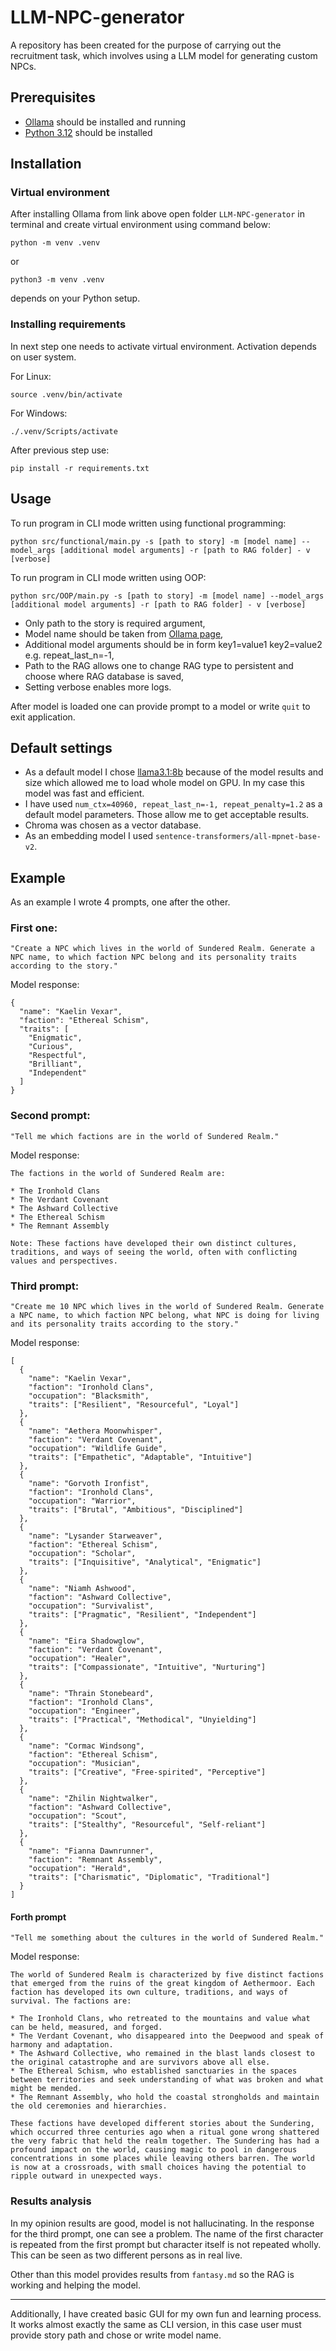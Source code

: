 # LLM-NPC-generator
A repository has been created for the purpose of carrying out the recruitment task, which involves using a LLM model for generating custom NPCs.

## Prerequisites

- [Ollama](https://ollama.com/download) should be installed and running
- [Python 3.12](https://www.python.org/downloads) should be installed

## Installation
### Virtual environment
After installing Ollama from link above open folder `LLM-NPC-generator` in terminal and create virtual environment using
command below:
```shell
python -m venv .venv
```
or 
```shell
python3 -m venv .venv
```
depends on your Python setup.

### Installing requirements

In next step one needs to activate virtual environment. Activation depends on user system.

For Linux:
```shell
source .venv/bin/activate
```
For Windows:
```shell
./.venv/Scripts/activate
```

After previous step use:
```shell
pip install -r requirements.txt
```

## Usage
To run program in CLI mode written using functional programming:
```shell
python src/functional/main.py -s [path to story] -m [model name] --model_args [additional model arguments] -r [path to RAG folder] - v [verbose] 
```
To run program in CLI mode written using OOP:
```shell
python src/OOP/main.py -s [path to story] -m [model name] --model_args [additional model arguments] -r [path to RAG folder] - v [verbose] 
```

- Only path to the story is required argument, 
- Model name should be taken from [Ollama page](https://ollama.com/search),
- Additional model arguments should be in form key1=value1 key2=value2 e.g. repeat_last_n=-1,
- Path to the RAG allows one to change RAG type to persistent and choose where RAG database is saved,
- Setting verbose enables more logs.

After model is loaded one can provide prompt to a model or write `quit` to exit application.

## Default settings
- As a default model I chose [llama3.1:8b](https://ollama.com/library/llama3.1) because of the model results and size which allowed me to load whole model on GPU. In my case this model was fast and efficient.
- I have used `num_ctx=40960, repeat_last_n=-1, repeat_penalty=1.2` as a default model parameters. Those allow me to get acceptable results.
- Chroma was chosen as a vector database.
- As an embedding model I used `sentence-transformers/all-mpnet-base-v2`.

## Example
As an example I wrote 4 prompts, one after the other.
### First one:

`"Create a NPC which lives in the world of Sundered Realm. Generate a NPC name, to which faction NPC belong and its personality traits according to the story."`

Model response:

```text
{
  "name": "Kaelin Vexar",
  "faction": "Ethereal Schism",
  "traits": [
    "Enigmatic",
    "Curious",
    "Respectful",
    "Brilliant",
    "Independent"
  ]
}
```

### Second prompt:
`"Tell me which factions are in the world of Sundered Realm."`

Model response:
```text
The factions in the world of Sundered Realm are:

* The Ironhold Clans
* The Verdant Covenant
* The Ashward Collective
* The Ethereal Schism
* The Remnant Assembly

Note: These factions have developed their own distinct cultures, traditions, and ways of seeing the world, often with conflicting values and perspectives.
```

### Third prompt:
`"Create me 10 NPC which lives in the world of Sundered Realm. Generate a NPC name, to which faction NPC belong, what NPC is doing for living and its personality traits according to the story."`

Model response:
```
[
  {
    "name": "Kaelin Vexar",
    "faction": "Ironhold Clans",
    "occupation": "Blacksmith",
    "traits": ["Resilient", "Resourceful", "Loyal"]
  },
  {
    "name": "Aethera Moonwhisper",
    "faction": "Verdant Covenant",
    "occupation": "Wildlife Guide",
    "traits": ["Empathetic", "Adaptable", "Intuitive"]
  },
  {
    "name": "Gorvoth Ironfist",
    "faction": "Ironhold Clans",
    "occupation": "Warrior",
    "traits": ["Brutal", "Ambitious", "Disciplined"]
  },
  {
    "name": "Lysander Starweaver",
    "faction": "Ethereal Schism",
    "occupation": "Scholar",
    "traits": ["Inquisitive", "Analytical", "Enigmatic"]
  },
  {
    "name": "Niamh Ashwood",
    "faction": "Ashward Collective",
    "occupation": "Survivalist",
    "traits": ["Pragmatic", "Resilient", "Independent"]
  },
  {
    "name": "Eira Shadowglow",
    "faction": "Verdant Covenant",
    "occupation": "Healer",
    "traits": ["Compassionate", "Intuitive", "Nurturing"]
  },
  {
    "name": "Thrain Stonebeard",
    "faction": "Ironhold Clans",
    "occupation": "Engineer",
    "traits": ["Practical", "Methodical", "Unyielding"]
  },
  {
    "name": "Cormac Windsong",
    "faction": "Ethereal Schism",
    "occupation": "Musician",
    "traits": ["Creative", "Free-spirited", "Perceptive"]
  },
  {
    "name": "Zhilin Nightwalker",
    "faction": "Ashward Collective",
    "occupation": "Scout",
    "traits": ["Stealthy", "Resourceful", "Self-reliant"]
  },
  {
    "name": "Fianna Dawnrunner",
    "faction": "Remnant Assembly",
    "occupation": "Herald",
    "traits": ["Charismatic", "Diplomatic", "Traditional"]
  }
]
```

#### Forth prompt
`"Tell me something about the cultures in the world of Sundered Realm."`

Model response:
```text
The world of Sundered Realm is characterized by five distinct factions that emerged from the ruins of the great kingdom of Aethermoor. Each faction has developed its own culture, traditions, and ways of survival. The factions are:

* The Ironhold Clans, who retreated to the mountains and value what can be held, measured, and forged.
* The Verdant Covenant, who disappeared into the Deepwood and speak of harmony and adaptation.
* The Ashward Collective, who remained in the blast lands closest to the original catastrophe and are survivors above all else.
* The Ethereal Schism, who established sanctuaries in the spaces between territories and seek understanding of what was broken and what might be mended.
* The Remnant Assembly, who hold the coastal strongholds and maintain the old ceremonies and hierarchies.

These factions have developed different stories about the Sundering, which occurred three centuries ago when a ritual gone wrong shattered the very fabric that held the realm together. The Sundering has had a profound impact on the world, causing magic to pool in dangerous concentrations in some places while leaving others barren. The world is now at a crossroads, with small choices having the potential to ripple outward in unexpected ways.

```

### Results analysis
In my opinion results are good, model is not hallucinating. In the response for the third prompt, one can see a problem. 
The name of the first character is repeated from the first prompt but character itself is not repeated wholly. 
This can be seen as two different persons as in real live.

Other than this model provides results from `fantasy.md` so the RAG is working and helping the model.

---
Additionally, I have created basic GUI for my own fun and learning process. It works almost exactly the same as CLI version, in this case user must provide story path and chose or write model name.
